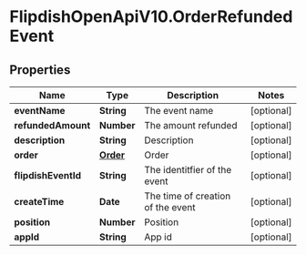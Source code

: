# FlipdishOpenApiV10.OrderRefundedEvent

## Properties
Name | Type | Description | Notes
------------ | ------------- | ------------- | -------------
**eventName** | **String** | The event name | [optional] 
**refundedAmount** | **Number** | The amount refunded | [optional] 
**description** | **String** | Description | [optional] 
**order** | [**Order**](Order.md) | Order | [optional] 
**flipdishEventId** | **String** | The identitfier of the event | [optional] 
**createTime** | **Date** | The time of creation of the event | [optional] 
**position** | **Number** | Position | [optional] 
**appId** | **String** | App id | [optional] 


